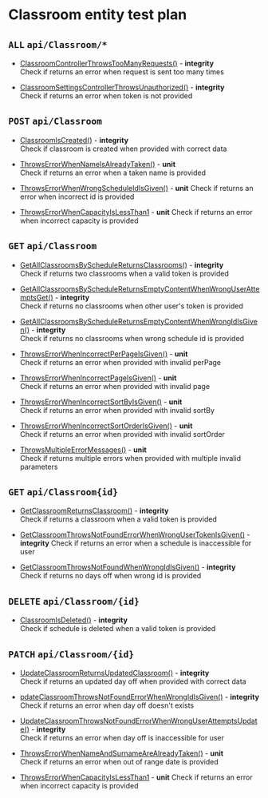 # Classroom entity test plan

## `ALL` `api/Classroom/*`

- [ClassroomControllerThrowsTooManyRequests()](../Entities/EClassroom/ClassroomController.test.cs) - **integrity**  
  Check if returns an error when request is sent too many times

- [ClassroomSettingsControllerThrowsUnauthorized()](../Entities/EClassroom/ClassroomController.test.cs) - **integrity**  
  Check if returns an error when token is not provided

## `POST` `api/Classroom`

- [ClassroomIsCreated()](../Entities/EClassroom/ClassroomController.test.cs) - **integrity**  
  Check if classroom is created when provided with correct data

- [ThrowsErrorWhenNameIsAlreadyTaken()](../Entities/EClassroom/CreateClassroomCommand.unit.cs) - **unit**  
  Check if returns an error when a taken name  is provided

- [ThrowsErrorWhenWrongScheduleIdIsGiven()](../Entities/EClassroom/CreateClassroomCommand.unit.cs) - **unit** 
  Check if returns an error when incorrect id is provided

- [ThrowsErrorWhenCapacityIsLessThan1](../Entities/EClassroom/CreateClassroomCommand.unit.cs) - **unit** 
  Check if returns an error when incorrect capacity is provided

## `GET` `api/Classroom`

- [GetAllClassroomsByScheduleReturnsClassrooms()](../Entities/EClassroom/ClassroomController.test.cs) - **integrity**  
  Check if returns two classrooms when a valid token is provided

- [GetAllClassroomsByScheduleReturnsEmptyContentWhenWrongUserAttemptsGet()](../Entities/EClassroom/ClassroomController.test.cs) - **integrity**  
  Check if returns no classrooms when other user's token is provided

- [GetAllClassroomsByScheduleReturnsEmptyContentWhenWrongIdIsGiven()](../Entities/EClassroom/ClassroomController.test.cs) - **integrity**  
  Check if returns no classrooms when wrong schedule id is provided

- [ThrowsErrorWhenIncorrectPerPageIsGiven()](../Entities/EClassroom/Queries/GetAllClassroom.unit.cs) - **unit**  
  Check if returns an error when provided with invalid perPage

- [ThrowsErrorWhenIncorrectPageIsGiven()](../Entities/EClassroom/Queries/GetAllClassroom.unit.cs) - **unit**  
  Check if returns an error when provided with invalid page

- [ThrowsErrorWhenIncorrectSortByIsGiven()](../Entities/EClassroom/Queries/GetAllClassroom.unit.cs) - **unit**  
  Check if returns an error when provided with invalid sortBy

- [ThrowsErrorWhenIncorrectSortOrderIsGiven()](../Entities/EClassroom/Queries/GetAllClassroom.unit.cs) - **unit**  
  Check if returns an error when provided with invalid sortOrder

- [ThrowsMultipleErrorMessages()](../Entities/EClassroom/Queries/GetAllClassroom.unit.cs) - **unit**  
  Check if returns multiple errors when provided with multiple invalid parameters

## `GET` `api/Classroom{id}`

- [GetClassroomReturnsClassroom()](../Entities/EClassroom/ClassroomController.test.cs) - **integrity**  
  Check if returns a classroom when a valid token is provided

- [GetClassroomThrowsNotFoundErrorWhenWrongUserTokenIsGiven()](../Entities/EClassroom/ClassroomController.test.cs) - **integrity** 
  Check if returns an error when a schedule is inaccessible for user

- [GetClassroomThrowsNotFoundWhenWrongIdIsGiven()](../Entities/EClassroom/ClassroomController.test.cs) - **integrity**  
  Check if returns no days off when wrong id is provided

## `DELETE` `api/Classroom/{id}`

- [ClassroomIsDeleted()](../Entities/EClassroom/ClassroomController.test.cs) - **integrity**  
  Check if schedule is deleted when a valid token is provided

## `PATCH` `api/Classroom/{id}`

- [UpdateClassroomReturnsUpdatedClassroom()](../Entities/EClassroom/ClassroomController.test.cs) - **integrity**  
  Check if returns an updated day off when provided with correct data

- [pdateClassroomThrowsNotFoundErrorWhenWrongIdIsGiven()](../Entities/EClassroom/ClassroomController.test.cs) - **integrity**  
  Check if returns an error when day off doesn't exists

- [UpdateClassroomThrowsNotFoundErrorWhenWrongUserAttemptsUpdate()](../Entities/EClassroom/ClassroomController.test.cs) - **integrity**  
  Check if returns an error when day off is inaccessible for user

- [ThrowsErrorWhenNameAndSurnameAreAlreadyTaken()](../Entities/EClassroom/Commands/UpdateClassroomCommand.unit.cs) - **unit**  
  Check if returns an error when out of range date is provided

- [ThrowsErrorWhenCapacityIsLessThan1](../Entities/EClassroom/UpdateClassroomCommand.unit.cs) - **unit** 
  Check if returns an error when incorrect capacity is provided


